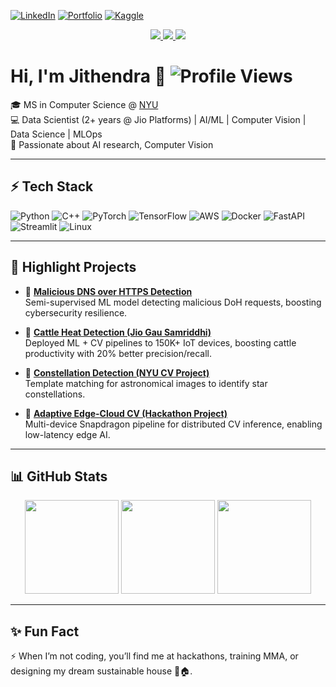 [![LinkedIn](https://img.shields.io/badge/LinkedIn-Connect-blue?style=for-the-badge&logo=linkedin)](https://linkedin.com/in/jithendra-siddartha)
[![Portfolio](https://img.shields.io/badge/Website-Portfolio-blue?style=for-the-badge&logo=google-chrome)](https://jithendra.com)
[![Kaggle](https://img.shields.io/badge/Kaggle-Profile-blue?style=for-the-badge&logo=kaggle)](https://www.kaggle.com/jithendrapuppala)

<p align="center">
  <a href="https://linkedin.com/in/jithendra-siddartha">
    <img src="https://img.shields.io/badge/LinkedIn-Connect-blue?style=for-the-badge&logo=linkedin" />
  </a>
  <a href="https://jithendra.com">
    <img src="https://img.shields.io/badge/Website-Portfolio-blue?style=for-the-badge&logo=google-chrome" />
  </a>
  <a href="https://www.kaggle.com/jithendrapuppala">
    <img src="https://img.shields.io/badge/Kaggle-Profile-blue?style=for-the-badge&logo=kaggle" />
  </a>
</p>


# Hi, I'm Jithendra 👋  ![Profile Views](https://komarev.com/ghpvc/?username=jithendra1798&color=blueviolet)

🎓 MS in Computer Science @ [NYU](https://engineering.nyu.edu/)  
💻 Data Scientist (2+ years @ Jio Platforms) | AI/ML | Computer Vision | Data Science | MLOps  
🌱 Passionate about AI research, Computer Vision

<!--
---
## 📬 Connect with Me  
[![Email](https://img.shields.io/badge/Email-Contact-red?style=for-the-badge&logo=gmail)](mailto:jithendra.mail.me@gmail.com)  --> 
---

## ⚡ Tech Stack  

![Python](https://img.shields.io/badge/Python-3776AB?style=for-the-badge&logo=python&logoColor=white)
![C++](https://img.shields.io/badge/C++-00599C?style=for-the-badge&logo=cplusplus&logoColor=white)
![PyTorch](https://img.shields.io/badge/PyTorch-EE4C2C?style=for-the-badge&logo=pytorch&logoColor=white)
![TensorFlow](https://img.shields.io/badge/TensorFlow-FF6F00?style=for-the-badge&logo=tensorflow&logoColor=white)
![AWS](https://img.shields.io/badge/AWS-232F3E?style=for-the-badge&logo=amazonaws&logoColor=white)
![Docker](https://img.shields.io/badge/Docker-2496ED?style=for-the-badge&logo=docker&logoColor=white)
![FastAPI](https://img.shields.io/badge/FastAPI-009688?style=for-the-badge&logo=fastapi&logoColor=white)
![Streamlit](https://img.shields.io/badge/Streamlit-FF4B4B?style=for-the-badge&logo=streamlit&logoColor=white)
![Linux](https://img.shields.io/badge/Linux-FCC624?style=for-the-badge&logo=linux&logoColor=black)  

---

## 📌 Highlight Projects  

- 🔹 **[Malicious DNS over HTTPS Detection](#)**  
   Semi-supervised ML model detecting malicious DoH requests, boosting cybersecurity resilience.  

- 🔹 **[Cattle Heat Detection (Jio Gau Samriddhi)](#)**  
   Deployed ML + CV pipelines to 150K+ IoT devices, boosting cattle productivity with 20% better precision/recall.  

- 🔹 **[Constellation Detection (NYU CV Project)](#)**  
   Template matching for astronomical images to identify star constellations.  

- 🔹 **[Adaptive Edge-Cloud CV (Hackathon Project)](#)**  
   Multi-device Snapdragon pipeline for distributed CV inference, enabling low-latency edge AI.  

---

<!--## 🏆 Achievements  

- 🎖 JEE Mains Rank **2683** / Advanced Rank **6111** (Top 0.2% in India)  
- 🎖 Qualcomm Multiverse Hackathon @ Princeton (2025) – Built edge-cloud CV + recipe LLM pipeline  
- 🎖 NYU Graduate Student Council Candidate (Programming Commissioner, 2025)  
- 🎖 Academic publications + active Computer Vision research collaborations 

---  -->

## 📊 GitHub Stats  


<p align="center">
  <img height="150" src="https://github-readme-stats.vercel.app/api/top-langs/?username=jithendra1798&hide=html,css,javascript&layout=compact&theme=tokyonight" />
  <img height="150" src="https://streak-stats.demolab.com/?user=jithendra1798&theme=tokyonight" />
  <img height="150" src="https://awesome-github-stats.azurewebsites.net/user-stats/jithendra1798?cardType=github&preferLogin=false&theme=tokyonight" />
</p>

<!--![Top Langs](https://github-readme-stats.vercel.app/api/top-langs/?username=jithendra1798&hide=html,css,javascript&layout=compact&theme=tokyonight)  
![GitHub Streak](https://streak-stats.demolab.com/?user=jithendra1798&theme=tokyonight)
![My Awesome Stats](https://awesome-github-stats.azurewebsites.net/user-stats/jithendra1798?cardType=github&preferLogin=false&theme=tokyonight)
![Top Langs](https://github-readme-stats.vercel.app/api/top-langs/?username=jithendra1798&hide=html,css,javascript&theme=tokyonight)
![Top Langs](https://github-readme-stats.vercel.app/api/top-langs/?username=jithendra1798&layout=compact&theme=tokyonight)  
![Jithendra's GitHub stats](https://github-readme-stats.vercel.app/api?username=jithendra1798&show_icons=true&theme=tokyonight&hide=html,css,js)
![](https://github-readme-stats.vercel.app/api/top-langs/?username=jithendra1798&theme=buefy&hide_border=false&include_all_commits=true&count_private=true&layout=compact)  -->



---

## ✨ Fun Fact  

⚡ When I’m not coding, you’ll find me at hackathons, training MMA, or designing my dream sustainable house 🌱🏠.  

<!--
**jithendra1798/jithendra1798** is a ✨ _special_ ✨ repository because its `README.md` (this file) appears on your GitHub profile.

Here are some ideas to get you started:

- 🔭 I’m currently working on ...
- 🌱 I’m currently learning ...
- 👯 I’m looking to collaborate on ...
- 🤔 I’m looking for help with ...
- 💬 Ask me about ...
- 📫 How to reach me: ...
- 😄 Pronouns: ...
- ⚡ Fun fact: ...
-->
